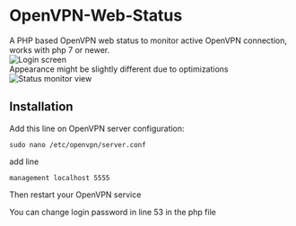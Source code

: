 # OpenVPN-Web-Status

A PHP based OpenVPN web status to monitor active OpenVPN connection, works with php 7 or newer.
<br>
<img src="https://user-images.githubusercontent.com/17911448/69898634-aab70580-1364-11ea-81f7-9bbd3dd26582.png" title="Login screen">
<br>
Appearance might be slightly different due to optimizations
<img src="https://user-images.githubusercontent.com/17911448/69904230-ce05a300-13ac-11ea-9701-05c503064e69.png" title="Status monitor view">

## Installation

Add this line on OpenVPN server configuration:
<br>
```
sudo nano /etc/openvpn/server.conf
```
add line
```
management localhost 5555
```
Then restart your OpenVPN service

You can change login password in line 53 in the php file
